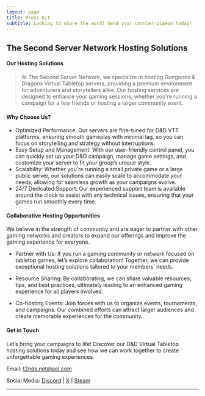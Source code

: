 ```yaml
---
layout: page
title: Press Kit
subtitle: Looking to share the word? Send your carrier-pigeon today!
---
```

## The Second Server Network Hosting Solutions

#### Our Hosting Solutions
> At The Second Server Network, we specialize in hosting Dungeons & Dragons Virtual Tabletop servers, providing a premium environment for adventurers and storytellers alike. Our hosting services are designed to enhance your gaming sessions, whether you’re running a campaign for a few friends or hosting a larger community event.

#### Why Choose Us?

- Optimized Performance: Our servers are fine-tuned for D&D VTT platforms, ensuring smooth gameplay with minimal lag, so you can focus on storytelling and strategy without interruptions.
- Easy Setup and Management: With our user-friendly control panel, you can quickly set up your D&D campaign, manage game settings, and customize your server to fit your group’s unique style.
- Scalability: Whether you're running a small private game or a large public server, our solutions can easily scale to accommodate your needs, allowing for seamless growth as your campaigns evolve.
- 24/7 Dedicated Support: Our experienced support team is available around the clock to assist with any technical issues, ensuring that your games run smoothly every time.

#### Collaborative Hosting Opportunities

We believe in the strength of community and are eager to partner with other gaming networks and creators to expand our offerings and improve the gaming experience for everyone.

- Partner with Us: If you run a gaming community or network focused on tabletop games, let’s explore collaboration! Together, we can provide exceptional hosting solutions tailored to your members’ needs.

- Resource Sharing: By collaborating, we can share valuable resources, tips, and best practices, ultimately leading to an enhanced gaming experience for all players involved.

- Co-hosting Events: Join forces with us to organize events, tournaments, and campaigns. Our combined efforts can attract larger audiences and create memorable experiences for the community.

#### Get in Touch
Let’s bring your campaigns to life! Discover our D&D Virtual Tabletop hosting solutions today and see how we can work together to create unforgettable gaming experiences.

Email: [t2nds.net@aol.com](mailto:t2nds.net@aol.com)

Social Media: [Discord]() | [X]() | [Steam]()


---


